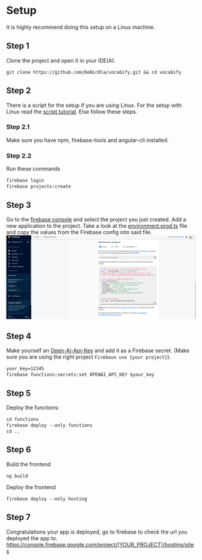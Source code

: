 # Setup

It is highly recommend doing this setup on a Linux machine.

## Step 1

Clone the project and open it in your IDE(A).

```shell
git clone https://github.com/DeNic0la/vocabify.git && cd vocabify
```

## Step 2

There is a script for the setup if you are using Linux. For the setup with Linux read the [script tutorial](linux.md). Else follow these steps.

### Step 2.1

Make sure you have npm, firebase-tools and angular-cli installed.

### Step 2.2

Run these commands

```shell
firebase login
firebase projects:create
```

## Step 3

Go to the [firebase console](https://console.firebase.google.com/) and select the project you just created.
Add a new application to the project. Take a look at the [environment.prod.ts](../src/environments/environment.prod.ts) file and copy the values from the Firebase config into said file.
![Firebase config](img/Image_1.png)

## Step 4

Make yourself an [Open-Ai-Api-Key](https://openai.com/api/) and add it as a Firebase secret. (Make sure you are using the right project `Firebase use {your project}`).

```shell
your_key=12345
firebase functions:secrets:set OPENAI_API_KEY $your_key
```

## Step 5

Deploy the functions:

```shell
cd functions
firebase deploy --only functions
cd ..
```

## Step 6

Build the frontend

```shell
ng build
```

Deploy the frontend

```shell
firebase deploy --only hosting
```

## Step 7

Congratulations your app is deployed, go to firebase to check the url you deployed the app to.
https://console.firebase.google.com/project/[YOUR_PROJECT]/hosting/sites
